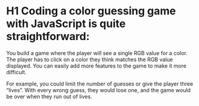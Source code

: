 # H1 Coding a color guessing game with JavaScript is quite straightforward:

You build a game where the player will see a single RGB value for a color.
The player has to click on a color they think matches the RGB value displayed.
You can easily add more features to the game to make it more difficult.

For example, you could limit the number of guesses or give the player three “lives”. With every wrong guess, they would lose one, and the game would be over when they run out of lives.
